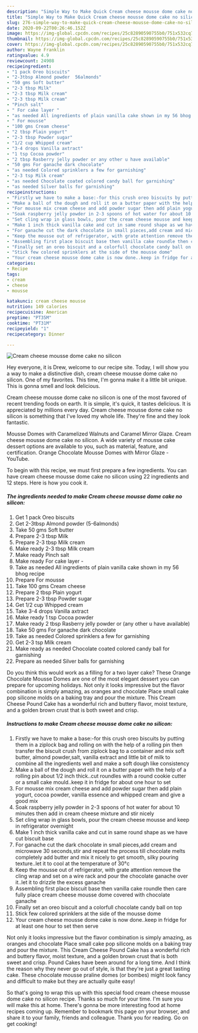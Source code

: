 ```yaml
---
description: "Simple Way to Make Quick Cream cheese mousse dome cake no silicon"
title: "Simple Way to Make Quick Cream cheese mousse dome cake no silicon"
slug: 276-simple-way-to-make-quick-cream-cheese-mousse-dome-cake-no-silicon
date: 2020-09-22T00:26:46.152Z
image: https://img-global.cpcdn.com/recipes/25c82890590755b0/751x532cq70/cream-cheese-mousse-dome-cake-no-silicon-recipe-main-photo.jpg
thumbnail: https://img-global.cpcdn.com/recipes/25c82890590755b0/751x532cq70/cream-cheese-mousse-dome-cake-no-silicon-recipe-main-photo.jpg
cover: https://img-global.cpcdn.com/recipes/25c82890590755b0/751x532cq70/cream-cheese-mousse-dome-cake-no-silicon-recipe-main-photo.jpg
author: Wayne Franklin
ratingvalue: 4.9
reviewcount: 24908
recipeingredient:
- "1 pack Oreo biscuits"
- "2-3tbsp Almond powder  56almonds"
- "50 gms Soft butter"
- "2-3 tbsp Milk"
- "2-3 tbsp Milk cream"
- "2-3 tbsp Milk cream"
- "Pinch salt"
- " For cake layer "
- "as needed All ingredients of plain vanilla cake shown in my 56 bhog recipe"
- " For mousse"
- "100 gms Cream cheese"
- "2 tbsp Plain yogurt"
- "2-3 tbsp Powder sugar"
- "1/2 cup Whipped cream"
- "3-4 drops Vanilla axtract"
- "1 tsp Cocoa powder"
- "2 tbsp Rasberry jelly powder or any other u have available"
- "50 gms For ganache dark chocolate"
- "as needed Colored sprinklers a few for garnishing"
- "2-3 tsp Milk cream"
- "as needed Chocolate coated colored candy ball for garnishing"
- "as needed Silver balls for garnishing"
recipeinstructions:
- "Firstly we have to make a base:-for this crush oreo biscuits by putting them in a ziplock bag and rolling on with the help of a rolling pin then transfer the biscuit crush from ziplock bag to a container and mix soft butter, almond powder,salt, vanilla extract and little bit of milk to combine all the ingredients well and make a soft dough like consistency"
- "Make a ball of the dough and roll it on a butter paper with the help of a rolling pin about 1/2 inch thick..cut roundles with a round cookie cutter or a small cake mould..keep it in fridge for about one hour to set"
- "For mousse mix cream cheese and add powder sugar then add plain yogurt, cocoa powder, vanilla essence and whipped cream and give a good mix"
- "Soak raspberry jelly powder in 2-3 spoons of hot water for about 10 minutes then add in cream cheese mixture and stir nicely"
- "Set cling wrap in glass bowls, pour the cream cheese mousse and keep in refrigerator overnight"
- "Make 1 inch thick vanilla cake and cut in same round shape as we have cut biscuit base"
- "For ganache cut the dark chocolate in small pieces,add cream and microwave 30 seconds,stir and repeat the process till chocolate melts completely add butter and mix it nicely to get smooth, silky pouring texture..let it to cool at the temperature of 30°c"
- "Keep the mousse out of refrigerator, with grate attention remove the cling wrap and set on a wire rack and pour the chocolate ganache over it..let it to drizzle the excess ganache"
- "Assembling first place biscuit base then vanilla cake roundle then care fully place cream cheese mousse dome covered with chocolate ganache"
- "Finally set an oreo biscuit and a colorfull chocolate candy ball on top"
- "Stick few colored sprinklers at the side of the mousse dome"
- "Your cream cheese mousse dome cake is now done..keep in fridge for at least one hour to set then serve"
categories:
- Recipe
tags:
- cream
- cheese
- mousse

katakunci: cream cheese mousse 
nutrition: 149 calories
recipecuisine: American
preptime: "PT35M"
cooktime: "PT31M"
recipeyield: "1"
recipecategory: Dinner

---
```



![Cream cheese mousse dome cake no silicon](https://img-global.cpcdn.com/recipes/25c82890590755b0/751x532cq70/cream-cheese-mousse-dome-cake-no-silicon-recipe-main-photo.jpg)

Hey everyone, it is Drew, welcome to our recipe site. Today, I will show you a way to make a distinctive dish, cream cheese mousse dome cake no silicon. One of my favorites. This time, I'm gonna make it a little bit unique. This is gonna smell and look delicious.

Cream cheese mousse dome cake no silicon is one of the most favored of recent trending foods on earth. It is simple, it's quick, it tastes delicious. It is appreciated by millions every day. Cream cheese mousse dome cake no silicon is something that I've loved my whole life. They're fine and they look fantastic.

Mousse Domes with Caramelized Walnuts and Caramel Mirror Glaze. Cream cheese mousse dome cake no silicon. A wide variety of mousse cake dessert options are available to you, such as material, feature, and certification. Orange Chocolate Mousse Domes with Mirror Glaze - YouTube.


To begin with this recipe, we must first prepare a few ingredients. You can have cream cheese mousse dome cake no silicon using 22 ingredients and 12 steps. Here is how you cook it.

<!--inarticleads1-->

##### The ingredients needed to make Cream cheese mousse dome cake no silicon:

1. Get 1 pack Oreo biscuits
1. Get 2-3tbsp Almond powder  (5-6almonds)
1. Take 50 gms Soft butter
1. Prepare 2-3 tbsp Milk
1. Prepare 2-3 tbsp Milk cream
1. Make ready 2-3 tbsp Milk cream
1. Make ready Pinch salt
1. Make ready  For cake layer -
1. Take as needed All ingredients of plain vanilla cake shown in my 56 bhog recipe
1. Prepare  For mousse
1. Take 100 gms Cream cheese
1. Prepare 2 tbsp Plain yogurt
1. Prepare 2-3 tbsp Powder sugar
1. Get 1/2 cup Whipped cream
1. Take 3-4 drops Vanilla axtract
1. Make ready 1 tsp Cocoa powder
1. Make ready 2 tbsp Rasberry jelly powder or (any other u have available)
1. Take 50 gms For ganache dark chocolate
1. Take as needed Colored sprinklers a few for garnishing
1. Get 2-3 tsp Milk cream
1. Make ready as needed Chocolate coated colored candy ball for garnishing
1. Prepare as needed Silver balls for garnishing


Do you think this would work as a filling for a two layer cake? These Orange Chocolate Mousse Domes are one of the most elegant dessert you can prepare for upcoming holidays. Not only it looks impressive but the flavor combination is simply amazing, as oranges and chocolate Place small cake pop silicone molds on a baking tray and pour the mixture. This Cream Cheese Pound Cake has a wonderful rich and buttery flavor, moist texture, and a golden brown crust that is both sweet and crisp. 

<!--inarticleads2-->

##### Instructions to make Cream cheese mousse dome cake no silicon:

1. Firstly we have to make a base:-for this crush oreo biscuits by putting them in a ziplock bag and rolling on with the help of a rolling pin then transfer the biscuit crush from ziplock bag to a container and mix soft butter, almond powder,salt, vanilla extract and little bit of milk to combine all the ingredients well and make a soft dough like consistency
1. Make a ball of the dough and roll it on a butter paper with the help of a rolling pin about 1/2 inch thick..cut roundles with a round cookie cutter or a small cake mould..keep it in fridge for about one hour to set
1. For mousse mix cream cheese and add powder sugar then add plain yogurt, cocoa powder, vanilla essence and whipped cream and give a good mix
1. Soak raspberry jelly powder in 2-3 spoons of hot water for about 10 minutes then add in cream cheese mixture and stir nicely
1. Set cling wrap in glass bowls, pour the cream cheese mousse and keep in refrigerator overnight
1. Make 1 inch thick vanilla cake and cut in same round shape as we have cut biscuit base
1. For ganache cut the dark chocolate in small pieces,add cream and microwave 30 seconds,stir and repeat the process till chocolate melts completely add butter and mix it nicely to get smooth, silky pouring texture..let it to cool at the temperature of 30°c
1. Keep the mousse out of refrigerator, with grate attention remove the cling wrap and set on a wire rack and pour the chocolate ganache over it..let it to drizzle the excess ganache
1. Assembling first place biscuit base then vanilla cake roundle then care fully place cream cheese mousse dome covered with chocolate ganache
1. Finally set an oreo biscuit and a colorfull chocolate candy ball on top
1. Stick few colored sprinklers at the side of the mousse dome
1. Your cream cheese mousse dome cake is now done..keep in fridge for at least one hour to set then serve


Not only it looks impressive but the flavor combination is simply amazing, as oranges and chocolate Place small cake pop silicone molds on a baking tray and pour the mixture. This Cream Cheese Pound Cake has a wonderful rich and buttery flavor, moist texture, and a golden brown crust that is both sweet and crisp. Pound Cakes have been around for a long time. And I think the reason why they never go out of style, is that they&#39;re just a great tasting cake. These chocolate mousse praline domes (or bombes) might look fancy and difficult to make but they are actually quite easy! 

So that's going to wrap this up with this special food cream cheese mousse dome cake no silicon recipe. Thanks so much for your time. I'm sure you will make this at home. There's gonna be more interesting food at home recipes coming up. Remember to bookmark this page on your browser, and share it to your family, friends and colleague. Thank you for reading. Go on get cooking!
